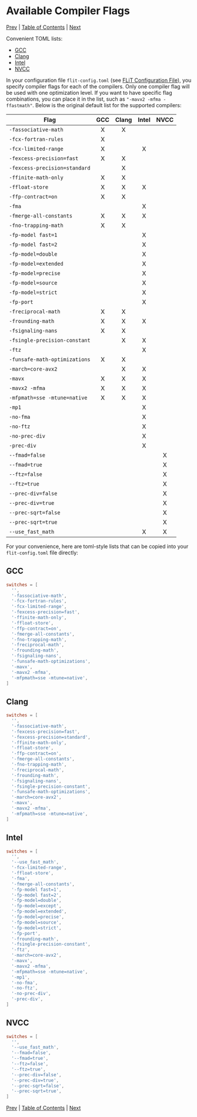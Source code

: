 # Available Compiler Flags

[Prev](flit-configuration-file.md)
|
[Table of Contents](README.md)
|
[Next](writing-test-cases.md)

Convenient TOML lists:

* [GCC](#gcc)
* [Clang](#clang)
* [Intel](#intel)
* [NVCC](#nvcc)

In your configuration file `flit-config.toml` (see [FLiT Configuration
File](flit-configuration-file.md)), you specify compiler flags for each of the
compilers.  Only one compiler flag will be used with one optimization level.
If you want to have specific flag combinations, you can place it in the list,
such as `"-mavx2 -mfma -ffastmath"`.  Below is the original default list for
the supported compilers:

| Flag                          |  GCC  | Clang | Intel | NVCC |
| ----------------------------- |:-----:|:-----:|:-----:|:----:|
| `-fassociative-math`          |   X   |   X   |       |      |
| `-fcx-fortran-rules`          |   X   |       |       |      |
| `-fcx-limited-range`          |   X   |       |   X   |      |
| `-fexcess-precision=fast`     |   X   |   X   |       |      |
| `-fexcess-precision=standard` |       |   X   |       |      |
| `-ffinite-math-only`          |   X   |   X   |       |      |
| `-ffloat-store`               |   X   |   X   |   X   |      |
| `-ffp-contract=on`            |   X   |   X   |       |      |
| `-fma`                        |       |       |   X   |      |
| `-fmerge-all-constants`       |   X   |   X   |   X   |      |
| `-fno-trapping-math`          |   X   |   X   |       |      |
| `-fp-model fast=1`            |       |       |   X   |      |
| `-fp-model fast=2`            |       |       |   X   |      |
| `-fp-model=double`            |       |       |   X   |      |
| `-fp-model=extended`          |       |       |   X   |      |
| `-fp-model=precise`           |       |       |   X   |      |
| `-fp-model=source`            |       |       |   X   |      |
| `-fp-model=strict`            |       |       |   X   |      |
| `-fp-port`                    |       |       |   X   |      |
| `-freciprocal-math`           |   X   |   X   |       |      |
| `-frounding-math`             |   X   |   X   |   X   |      |
| `-fsignaling-nans`            |   X   |   X   |       |      |
| `-fsingle-precision-constant` |       |   X   |   X   |      |
| `-ftz`                        |       |       |   X   |      |
| `-funsafe-math-optimizations` |   X   |   X   |       |      |
| `-march=core-avx2`            |       |   X   |   X   |      |
| `-mavx`                       |   X   |   X   |   X   |      |
| `-mavx2 -mfma`                |   X   |   X   |   X   |      |
| `-mfpmath=sse -mtune=native`  |   X   |   X   |   X   |      |
| `-mp1`                        |       |       |   X   |      |
| `-no-fma`                     |       |       |   X   |      |
| `-no-ftz`                     |       |       |   X   |      |
| `-no-prec-div`                |       |       |   X   |      |
| `-prec-div`                   |       |       |   X   |      |
| `--fmad=false`                |       |       |       |   X  |
| `--fmad=true`                 |       |       |       |   X  |
| `--ftz=false`                 |       |       |       |   X  |
| `--ftz=true`                  |       |       |       |   X  |
| `--prec-div=false`            |       |       |       |   X  |
| `--prec-div=true`             |       |       |       |   X  |
| `--prec-sqrt=false`           |       |       |       |   X  |
| `--prec-sqrt=true`            |       |       |       |   X  |
| `--use_fast_math`             |       |       |   X   |   X  |

For your convenience, here are toml-style lists that can be copied into your
`flit-config.toml` file directly:

## GCC

```toml
switches = [
  '',
  '-fassociative-math',
  '-fcx-fortran-rules',
  '-fcx-limited-range',
  '-fexcess-precision=fast',
  '-ffinite-math-only',
  '-ffloat-store',
  '-ffp-contract=on',
  '-fmerge-all-constants',
  '-fno-trapping-math',
  '-freciprocal-math',
  '-frounding-math',
  '-fsignaling-nans',
  '-funsafe-math-optimizations',
  '-mavx',
  '-mavx2 -mfma',
  '-mfpmath=sse -mtune=native',
]
```

## Clang

```toml
switches = [
  '',
  '-fassociative-math',
  '-fexcess-precision=fast',
  '-fexcess-precision=standard',
  '-ffinite-math-only',
  '-ffloat-store',
  '-ffp-contract=on',
  '-fmerge-all-constants',
  '-fno-trapping-math',
  '-freciprocal-math',
  '-frounding-math',
  '-fsignaling-nans',
  '-fsingle-precision-constant',
  '-funsafe-math-optimizations',
  '-march=core-avx2',
  '-mavx',
  '-mavx2 -mfma',
  '-mfpmath=sse -mtune=native',
]
```

## Intel

```toml
switches = [
  '',
  '--use_fast_math',
  '-fcx-limited-range',
  '-ffloat-store',
  '-fma',
  '-fmerge-all-constants',
  '-fp-model fast=1',
  '-fp-model fast=2',
  '-fp-model=double',
  '-fp-model=except',
  '-fp-model=extended',
  '-fp-model=precise',
  '-fp-model=source',
  '-fp-model=strict',
  '-fp-port',
  '-frounding-math',
  '-fsingle-precision-constant',
  '-ftz',
  '-march=core-avx2',
  '-mavx',
  '-mavx2 -mfma',
  '-mfpmath=sse -mtune=native',
  '-mp1',
  '-no-fma',
  '-no-ftz',
  '-no-prec-div',
  '-prec-div',
]
```

## NVCC

```toml
switches = [
  '',
  '--use_fast_math',
  '--fmad=false',
  '--fmad=true',
  '--ftz=false',
  '--ftz=true',
  '--prec-div=false',
  '--prec-div=true',
  '--prec-sqrt=false',
  '--prec-sqrt=true',
]
```

[Prev](flit-configuration-file.md)
|
[Table of Contents](README.md)
|
[Next](writing-test-cases.md)
